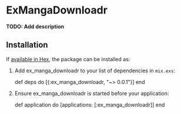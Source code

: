 # ExMangaDownloadr

**TODO: Add description**

## Installation

If [available in Hex](https://hex.pm/docs/publish), the package can be installed as:

  1. Add ex_manga_downloadr to your list of dependencies in `mix.exs`:

        def deps do
          [{:ex_manga_downloadr, "~> 0.0.1"}]
        end

  2. Ensure ex_manga_downloadr is started before your application:

        def application do
          [applications: [:ex_manga_downloadr]]
        end
